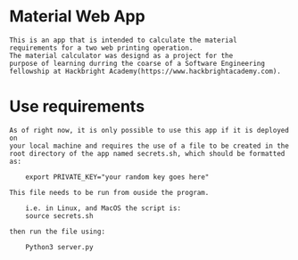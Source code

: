 # Material Web App

    This is an app that is intended to calculate the material 
    requirements for a two web printing operation. 
    The material calculator was designd as a project for the  
    purpose of learning durring the coarse of a Software Engineering 
    fellowship at Hackbright Academy(https://www.hackbrightacademy.com).

# Use requirements

    As of right now, it is only possible to use this app if it is deployed on 
    your local machine and requires the use of a file to be created in the 
    root directory of the app named secrets.sh, which should be formatted as:
        
        export PRIVATE_KEY="your random key goes here"

    This file needs to be run from ouside the program.

        i.e. in Linux, and MacOS the script is: 
        source secrets.sh
    
    then run the file using:
        
        Python3 server.py
